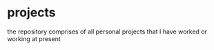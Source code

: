 # projects
the repository comprises of all personal projects that I have worked or working at present
